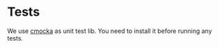 # Tests

We use [cmocka](https://cmocka.org/) as unit test lib. You need to install it before running any tests.

